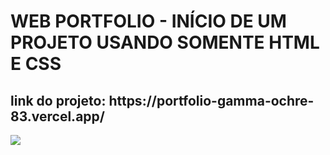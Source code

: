 # WEB PORTFOLIO - INÍCIO DE UM PROJETO USANDO SOMENTE HTML E CSS
<h2> link do projeto:
https://portfolio-gamma-ochre-83.vercel.app/</h2>
<img src="https://github.com/luizjxcoder/PORTFOLIO/blob/a1c0761a27978cd19fd0f3066b72dc6109c749ec/screenshot-portfolio.png">
